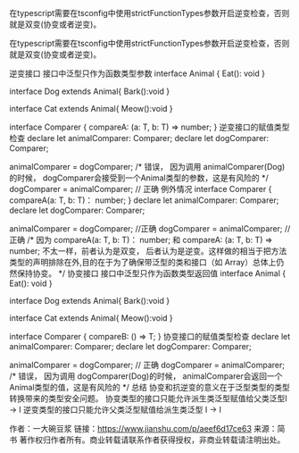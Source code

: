 在typescript需要在tsconfig中使用strictFunctionTypes参数开启逆变检查，否则就是双变(协变或者逆变)。  

在typescript需要在tsconfig中使用strictFunctionTypes参数开启逆变检查，否则就是双变(协变或者逆变)。

逆变接口
接口中泛型只作为函数类型参数
interface Animal {
    Eat(): void
}

interface Dog extends Animal{
    Bark():void
}

interface Cat extends Animal{
    Meow():void
}

interface Comparer<T> {
    compareA: (a: T, b: T) => number;
}
逆变接口的赋值类型检查
declare let animalComparer: Comparer<Animal>;
declare let dogComparer: Comparer<Dog>;

animalComparer = dogComparer; 
/*
    错误， 因为调用 animalComparer(Dog)的时候，
    dogComparer会接受到一个Animal类型的参数，这是有风险的
*/
dogComparer = animalComparer;  // 正确
例外情况
interface Comparer<T> {
    compareA(a: T, b: T)： number;
}
declare let animalComparer: Comparer<Animal>;
declare let dogComparer: Comparer<Dog>;

animalComparer = dogComparer; //正确
dogComparer = animalComparer;  // 正确
/*
    因为
        compareA(a: T, b: T)： number;
    和
        compareA: (a: T, b: T) => number;
    不太一样，前者认为是双变， 后者认为是逆变。这样做的相当于把方法类型的声明排除在外,目的在于为了确保带泛型的类和接口（如 Array）总体上仍然保持协变。
*/
协变接口
接口中泛型只作为函数类型返回值
interface Animal {
    Eat(): void
}

interface Dog extends Animal{
    Bark():void
}

interface Cat extends Animal{
    Meow():void
}

interface Comparer<T> {
    compareB: () => T;
}
协变接口的赋值类型检查
declare let animalComparer: Comparer<Animal>;
declare let dogComparer: Comparer<Dog>;

animalComparer = dogComparer; 
// 正确
dogComparer = animalComparer;  
/*
    错误， 因为调用 dogComparer(Dog)的时候，
    animalComparer会返回一个Animal类型的值，这是有风险的
*/
总结
协变和抗逆变的意义在于泛型类型的类型转换带来的类型安全问题。
协变类型的接口只能允许派生类泛型赋值给父类泛型I<Dog> -> I<Animal>
逆变类型的接口只能允许父类泛型赋值给派生类泛型 I<Animal> -> I<Dog>

作者：一大碗豆浆
链接：https://www.jianshu.com/p/aeef6d17ce63
来源：简书
著作权归作者所有。商业转载请联系作者获得授权，非商业转载请注明出处。